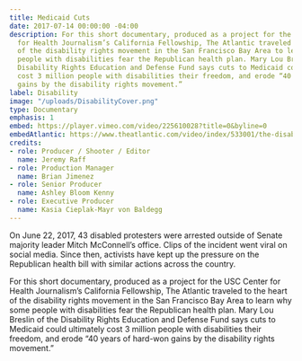 ```yaml
---
title: Medicaid Cuts
date: 2017-07-14 00:00:00 -04:00
description: For this short documentary, produced as a project for the USC Center
  for Health Journalism’s California Fellowship, The Atlantic traveled to the heart
  of the disability rights movement in the San Francisco Bay Area to learn why some
  people with disabilities fear the Republican health plan. Mary Lou Breslin of the
  Disability Rights Education and Defense Fund says cuts to Medicaid could ultimately
  cost 3 million people with disabilities their freedom, and erode “40 years of hard-won
  gains by the disability rights movement.”
label: Disability
image: "/uploads/DisabilityCover.png"
type: Documentary
emphasis: 1
embed: https://player.vimeo.com/video/225610028?title=0&byline=0
embedAtlantic: https://www.theatlantic.com/video/index/533001/the-disabled-fight-for-health-care/
credits:
- role: Producer / Shooter / Editor
  name: Jeremy Raff
- role: Production Manager
  name: Brian Jimenez
- role: Senior Producer
  name: Ashley Bloom Kenny
- role: Executive Producer
  name: Kasia Cieplak-Mayr von Baldegg
---
```


On June 22, 2017, 43 disabled protesters were arrested outside of Senate majority leader Mitch McConnell’s office. Clips of the incident went viral on social media. Since then, activists have kept up the pressure on the Republican health bill with similar actions across the country. 

For this short documentary, produced as a project for the USC Center for Health Journalism’s California Fellowship, The Atlantic traveled to the heart of the disability rights movement in the San Francisco Bay Area to learn why some people with disabilities fear the Republican health plan. Mary Lou Breslin of the Disability Rights Education and Defense Fund says cuts to Medicaid could ultimately cost 3 million people with disabilities their freedom, and erode “40 years of hard-won gains by the disability rights movement.”